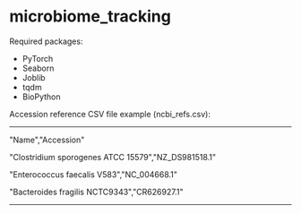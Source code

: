 # microbiome_tracking

Required packages:

- PyTorch
- Seaborn
- Joblib
- tqdm
- BioPython


Accession reference CSV file example (ncbi_refs.csv):

--------------------------------
"Name","Accession"

"Clostridium sporogenes ATCC 15579","NZ_DS981518.1"

"Enterococcus faecalis V583","NC_004668.1"
 
"Bacteroides fragilis NCTC9343","CR626927.1"

--------------------------------